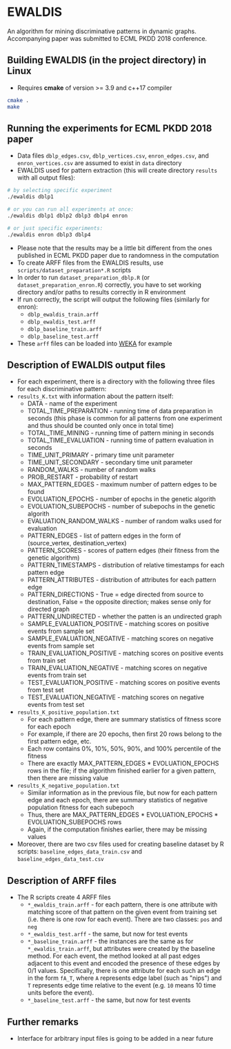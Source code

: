 EWALDIS
===================

An algorithm for mining discriminative patterns in dynamic graphs.
Accompanying paper was submitted to ECML PKDD 2018 conference.

## Building EWALDIS (in the project directory) in Linux

- Requires **cmake** of version >= 3.9 and c++17 compiler

```sh
cmake .
make
```

## Running the experiments for ECML PKDD 2018 paper

- Data files `dblp_edges.csv`, `dblp_vertices.csv`, `enron_edges.csv`, and `enron_vertices.csv` are assumed to exist in `data` directory
- EWALDIS used for pattern extraction (this will create directory `results` with all output files):

```sh
# by selecting specific experiment
./ewaldis dblp1

# or you can run all experiments at once:
./ewaldis dblp1 dblp2 dblp3 dblp4 enron

# or just specific experiments:
./ewaldis enron dblp3 dblp4
```

- Please note that the results may be a little bit different from the ones published in ECML PKDD paper due to randomness in the computation
- To create ARFF files from the EWALDIS results, use `scripts/dataset_preparation*.R` scripts
- In order to run `dataset_preparation_dblp.R` (or `dataset_preparation_enron.R`) correctly,
you have to set working directory and/or paths to results correctly in R environment
- If run correctly, the script will output the following files (similarly for enron):
   - `dblp_ewaldis_train.arff`
   - `dblp_ewaldis_test.arff`
   - `dblp_baseline_train.arff`
   - `dblp_baseline_test.arff`
- These `arff` files can be loaded into [WEKA](https://www.cs.waikato.ac.nz/ml/weka/) for example

## Description of EWALDIS output files

- For each experiment, there is a directory with the following three files for each discriminative pattern:
- `results_K.txt` with information about the pattern itself:
    - DATA - name of the experiment
    - TOTAL_TIME_PREPARATION - running time of data preparation in seconds (this phase is common for all patterns from one experiment and thus should be counted only once in total time)
    - TOTAL_TIME_MINING - running time of pattern mining in seconds
    - TOTAL_TIME_EVALUATION - running time of pattern evaluation in seconds
    - TIME_UNIT_PRIMARY - primary time unit parameter
    - TIME_UNIT_SECONDARY - secondary time unit parameter
    - RANDOM_WALKS - number of random walks
    - PROB_RESTART - probability of restart
    - MAX_PATTERN_EDGES - maximum number of pattern edges to be found
    - EVOLUATION_EPOCHS - number of epochs in the genetic algorith
    - EVOLUATION_SUBEPOCHS - number of subepochs in the genetic algorith
    - EVALUATION_RANDOM_WALKS - number of random walks used for evaluation
    - PATTERN_EDGES - list of pattern edges in the form of (source_vertex, destination_vertex)
    - PATTERN_SCORES - scores of pattern edges (their fitness from the genetic algorithm)
    - PATTERN_TIMESTAMPS - distribution of relative timestamps for each pattern edge
    - PATTERN_ATTRIBUTES - distribution of attributes for each pattern edge
    - PATTERN_DIRECTIONS - True = edge directed from source to destination, False = the opposite direction; makes sense only for directed graph
    - PATTERN_UNDIRECTED - whether the patten is an undirected graph
    - SAMPLE_EVALUATION_POSITIVE - matching scores on positive events from sample set
    - SAMPLE_EVALUATION_NEGATIVE - matching scores on negative events from sample set
    - TRAIN_EVALUATION_POSITIVE - matching scores on positive events from train set
    - TRAIN_EVALUATION_NEGATIVE - matching scores on negative events from train set
    - TEST_EVALUATION_POSITIVE - matching scores on positive events from test set
    - TEST_EVALUATION_NEGATIVE - matching scores on negative events from test set
- `results_K_positive_population.txt`
    - For each pattern edge, there are summary statistics of fitness score for each epoch
    - For example, if there are 20 epochs, then first 20 rows belong to the first pattern edge, etc.
    - Each row contains 0%, 10%, 50%, 90%, and 100% percentile of the fitness
    - There are exactly MAX_PATTERN_EDGES * EVOLUATION_EPOCHS rows in the file; if the algorithm finished earlier for a given pattern, then there are missing value
- `results_K_negative_population.txt`
    - Similar information as in the previous file, but now for each pattern edge and each epoch, there are summary statistics of negative population fitness for each subepoch
    - Thus, there are MAX_PATTERN_EDGES * EVOLUATION_EPOCHS * EVOLUATION_SUBEPOCHS rows
    - Again, if the computation finishes earlier, there may be missing values
- Moreover, there are two csv files used for creating baseline dataset by R scripts: `baseline_edges_data_train.csv` and `baseline_edges_data_test.csv`


## Description of ARFF files
- The R scripts create 4 ARFF files
    - `*_ewaldis_train.arff` - for each pattern, there is one attribute with matching score of that pattern on the given event from training set (i.e. there is one row for each event). There are two classes: `pos` and `neg`
    - `*_ewaldis_test.arff` - the same, but now for test events
    - `*_baseline_train.arff` - the instances are the same as for `*_ewaldis_train.arff`, but attributes were created by the baseline method. For each event, the method looked at all past edges adjacent to this event and encoded the presence of these edges by 0/1 values. Specifically, there is one attribute for each such an edge in the form `fA_T`, where `A` represents edge label (such as "nips") and `T` represents edge time relative to the event (e.g. `10` means 10 time units before the event). 
    - `*_baseline_test.arff` - the same, but now for test events

## Further remarks

- Interface for arbitrary input files is going to be added in a near future
